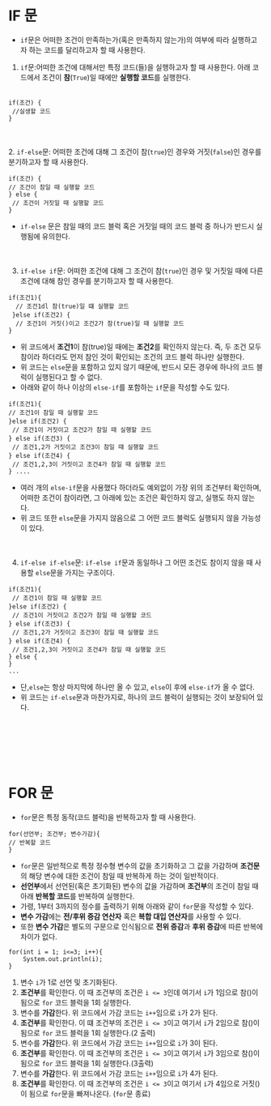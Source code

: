 # IF 문
* `if`문은 어떠한 조건이 만족하는가(혹은 만족하지 않는가)의 여부에 따라 실행하고자 하는 코드를 달리하고자 할 때 사용한다.
1. `if`문:어떠한 조건에 대해서만 특정 코드(들)을 실행하고자 할 때 사용한다. 아래 코드에서 조건이 <b>참</b>(`True`)일 때에만 <b>실행할 코드</b>를 실행한다. <br><br>
```
if(조건) {
 //실생할 코드   
}
```
<br><br>
2. `if-else`문: 어떠한 조건에 대해 그 조건이 참(`true`)인 경우와 거짓(`false`)인 경우를 분기하고자 할 때 사용한다.
```
if(조건) {    
// 조건이 참일 때 실행할 코드 
} else { 
 // 조건이 거짓일 때 실행할 코드 
}
```
* `if-else` 문은 참일 때의 코드 블럭 혹은 거짓일 때의 코드 블럭 중 하나가 반드시 실행됨에 유의한다. <br><br><br>

3. `if-else if`문: 어떠한 조건에 대해 그 조건이 참(`true`)인 경우 및 거짓일 때에 다른 조건에 대해 참인 경우를 분기하고자 할 때 사용한다.
```
if(조건1){
  // 조건1dl 참(true)일 떄 실행할 코드
 }else if(조건2) {
  // 조건1이 거짓()이고 조건2가 참(true)일 때 실행할 코드 
}
```
* 위 코드에서 <b>조건1</b>이 참(true)일 때에는 <b>조건2</b>를 확인하지 않는다.
즉, 두 조건 모두 참이라 하더라도 먼저 참인 것이 확인되는 조건의 코드 블럭 하나만 실행한다.
* 위 코드는 `else`문을 포함하고 있지 않기 때문에, 반드시 모든 경우에 하나의 코드 블럭이 실행된다고 할 수 없다.
* 아래와 같이 하나 이상의 `else-if`를 포함하는 `if`문을 작성할 수도 있다.
```
if(조건1){ 
// 조건1이 참일 때 실행할 코드 
}else if(조건2) {
 // 조건1이 거짓이고 조건2가 참일 때 실행할 코드 
} else if(조건3) { 
 // 조건1,2가 거짓이고 조건3이 참일 때 실행할 코드
} else if(조건4) {
 // 조건1,2,3이 거짓이고 조건4가 참일 때 실행할 코드 
} ....
```
* 여러 개의 `else-if`문을 사용했다 하더라도 예외없이 가장 위의 조건부터 확인하며, 어떠한 조건이 참이라면, 그 아래에 있는 조건은 확인하지 않고, 실행도 하지 않는다. 
* 위 코드 또한 `else`문을 가지지 않음으로 그 어떤 코드 블럭도 실행되지 않을 가능성이 있다. <br><br><br>
4. `if-else if-else`문: `if-else if`문과 동일하나 그 어떤 조건도 참이지 않을 때 사용할 `else`문을 가지는 구조이다.
```
if(조건1){
 // 조건1이 참일 때 실행할 코드
}else if(조건2) {
 // 조건1이 거짓이고 조건2가 참일 때 실행할 코드
} else if(조건3) {
 // 조건1,2가 거짓이고 조건3이 참일 때 실행할 코드
} else if(조건4) {
 // 조건1,2,3이 거짓이고 조건4가 참일 때 실행할 코드
} else {
}
...
```

* 단,`else`는 항상 마지막에 하나만 올 수 있고, `else`이 후에 `else-if`가 올 수 없다.
* 위 코드는 `if-else`문과 마찬가지로, 하나의 코드 블럭이 실행되는 것이 보장되어 있다. 

<br>
<br>
<br>
<br>
<br>

# FOR 문
* `for`문은 특정 동작(코드 블럭)을 반복하고자 할 때 사용한다.
```
for(선언부; 조건부; 변수가감){ 
// 반복할 코드 
}
```
* `for`문은 일반적으로 특정 정수형 변수의 값을 초기화하고 그 값을 가감하며 <b>조건문</b>의 해당 변수에 대한 조건이 참일 때 반복하게 하는 것이 일반적이다.
* <b>선언부</b>에서 선언된(혹은 초기화된) 변수의 값을 가감하며 <b>조건부</b>의 조건이 참일 때 아래 <b>반복할 코드</b>를 반복하여 실행한다.
* 가령, 1부터 3까지의 정수를 출력하기 위해 아래와 같이 `for`문을 작성할 수 있다.
* **변수 가감**에는 **전/후위 증감 연산자** 혹은 **복합 대입 연산자**를 사용할 수 있다.
* 또한 **변수 가감**은 별도의 구문으로 인식됨으로 **전위 증감**과 **후위 증감**에 따른 반복에 차이가 없다.
```
for(int i = 1; i<=3; i++){
    System.out.println(i);
}
```

1. 변수 `i`가 1로 선언 및 초기화된다.
2. **조건부**를 확인한다. 이 때 조건부의 조건은 `i <= 3`인데 여기서 `i`가 1임으로 참()이 됨으로 `for` 코드 블럭을 1회 실행한다. 
3. 변수를 **가감**한다. 위 코드에서 가감 코드는 `i++`임으로 `i`가 2가 된다.
4. **조건부**를 확인한다. 이 떄 조건부의 조건은 `i <= 3`이고 여기서 `i`가 2임으로 참()이 됨으로 `for` 코드 블럭을 1회 실행한다.(2 출력)
5. 변수를 **가감**한다. 위 코드에서 가감 코드는 `i++`임으로 `i`가 3이 된다.
6. **조건부**를 확인한다. 이 때 조건부의 조건은 `i <= 3`이고 여기서 `i`가 3임으로 참()이 됨으로 `for` 코드 블럭을 1회 실행한다.(3출력)
7. 변수를 **가감**한다. 위 코드에서 가감 코드는 `i++`임으로 `i`가 4가 된다.
8. **조건부**를 확인한다. 이 때 조건부의 조건은 `i <= 3`이고 여기서 `i`가 4임으로 거짓()이 됨으로 `for`문을 빠져나온다. (`for`문 종료)
